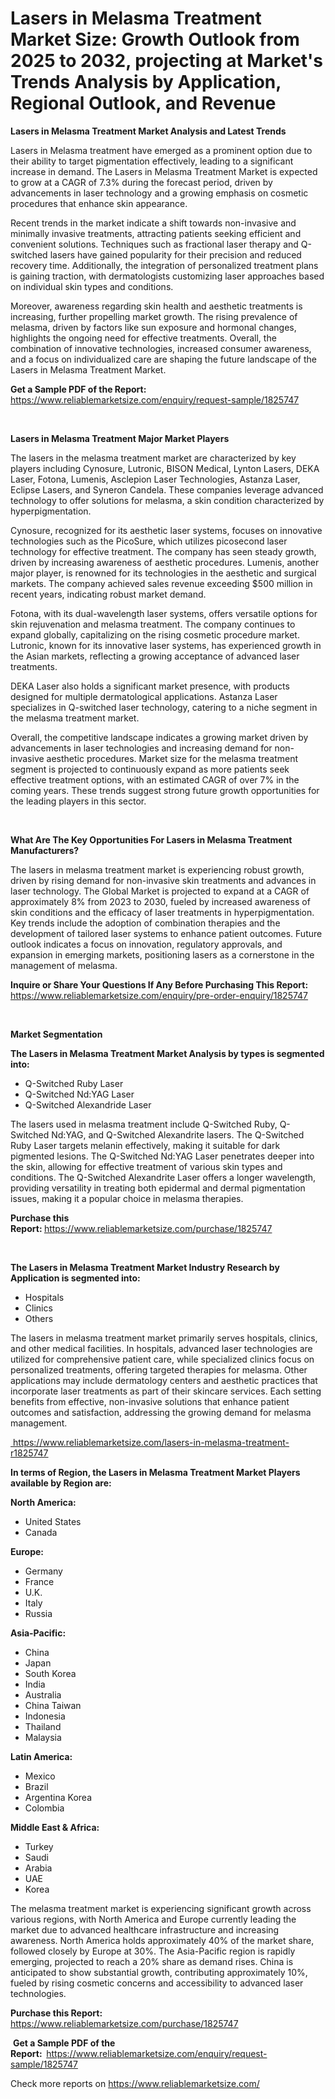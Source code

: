 <p><h1>Lasers in Melasma Treatment Market Size: Growth Outlook from 2025 to 2032, projecting at Market's Trends Analysis by Application, Regional Outlook, and Revenue</h1></p><p><strong>Lasers in Melasma Treatment Market Analysis and Latest Trends</strong></p>
<p><p>Lasers in Melasma treatment have emerged as a prominent option due to their ability to target pigmentation effectively, leading to a significant increase in demand. The Lasers in Melasma Treatment Market is expected to grow at a CAGR of 7.3% during the forecast period, driven by advancements in laser technology and a growing emphasis on cosmetic procedures that enhance skin appearance.</p><p>Recent trends in the market indicate a shift towards non-invasive and minimally invasive treatments, attracting patients seeking efficient and convenient solutions. Techniques such as fractional laser therapy and Q-switched lasers have gained popularity for their precision and reduced recovery time. Additionally, the integration of personalized treatment plans is gaining traction, with dermatologists customizing laser approaches based on individual skin types and conditions.</p><p>Moreover, awareness regarding skin health and aesthetic treatments is increasing, further propelling market growth. The rising prevalence of melasma, driven by factors like sun exposure and hormonal changes, highlights the ongoing need for effective treatments. Overall, the combination of innovative technologies, increased consumer awareness, and a focus on individualized care are shaping the future landscape of the Lasers in Melasma Treatment Market.</p></p>
<p><strong>Get a Sample PDF of the Report:&nbsp;</strong> <a href="https://www.reliablemarketsize.com/enquiry/request-sample/1825747?utm_campaign=2003&utm_medium=2&utm_source=Github&utm_content=ia&utm_term=05032025&utm_id=lasers-in-melasma-treatment">https://www.reliablemarketsize.com/enquiry/request-sample/1825747</a></p>
<p>&nbsp;</p>
<p><strong>Lasers in Melasma Treatment Major Market Players</strong></p>
<p><p>The lasers in the melasma treatment market are characterized by key players including Cynosure, Lutronic, BISON Medical, Lynton Lasers, DEKA Laser, Fotona, Lumenis, Asclepion Laser Technologies, Astanza Laser, Eclipse Lasers, and Syneron Candela. These companies leverage advanced technology to offer solutions for melasma, a skin condition characterized by hyperpigmentation.</p><p>Cynosure, recognized for its aesthetic laser systems, focuses on innovative technologies such as the PicoSure, which utilizes picosecond laser technology for effective treatment. The company has seen steady growth, driven by increasing awareness of aesthetic procedures. Lumenis, another major player, is renowned for its technologies in the aesthetic and surgical markets. The company achieved sales revenue exceeding $500 million in recent years, indicating robust market demand.</p><p>Fotona, with its dual-wavelength laser systems, offers versatile options for skin rejuvenation and melasma treatment. The company continues to expand globally, capitalizing on the rising cosmetic procedure market. Lutronic, known for its innovative laser systems, has experienced growth in the Asian markets, reflecting a growing acceptance of advanced laser treatments.</p><p>DEKA Laser also holds a significant market presence, with products designed for multiple dermatological applications. Astanza Laser specializes in Q-switched laser technology, catering to a niche segment in the melasma treatment market.</p><p>Overall, the competitive landscape indicates a growing market driven by advancements in laser technologies and increasing demand for non-invasive aesthetic procedures. Market size for the melasma treatment segment is projected to continuously expand as more patients seek effective treatment options, with an estimated CAGR of over 7% in the coming years. These trends suggest strong future growth opportunities for the leading players in this sector.</p></p>
<p>&nbsp;</p>
<p><strong>What Are The Key Opportunities For Lasers in Melasma Treatment Manufacturers?</strong></p>
<p><p>The lasers in melasma treatment market is experiencing robust growth, driven by rising demand for non-invasive skin treatments and advances in laser technology. The Global Market is projected to expand at a CAGR of approximately 8% from 2023 to 2030, fueled by increased awareness of skin conditions and the efficacy of laser treatments in hyperpigmentation. Key trends include the adoption of combination therapies and the development of tailored laser systems to enhance patient outcomes. Future outlook indicates a focus on innovation, regulatory approvals, and expansion in emerging markets, positioning lasers as a cornerstone in the management of melasma.</p></p>
<p><strong>Inquire or Share Your Questions If Any Before Purchasing This Report:</strong> <a href="https://www.reliablemarketsize.com/enquiry/pre-order-enquiry/1825747?utm_campaign=2003&utm_medium=2&utm_source=Github&utm_content=ia&utm_term=05032025&utm_id=lasers-in-melasma-treatment">https://www.reliablemarketsize.com/enquiry/pre-order-enquiry/1825747</a></p>
<p>&nbsp;</p>
<p><strong>Market Segmentation</strong></p>
<p><strong>The Lasers in Melasma Treatment Market Analysis by types is segmented into:</strong></p>
<p><ul><li>Q-Switched Ruby Laser</li><li>Q-Switched Nd:YAG Laser</li><li>Q-Switched Alexandride Laser</li></ul></p>
<p><p>The lasers used in melasma treatment include Q-Switched Ruby, Q-Switched Nd:YAG, and Q-Switched Alexandrite lasers. The Q-Switched Ruby Laser targets melanin effectively, making it suitable for dark pigmented lesions. The Q-Switched Nd:YAG Laser penetrates deeper into the skin, allowing for effective treatment of various skin types and conditions. The Q-Switched Alexandrite Laser offers a longer wavelength, providing versatility in treating both epidermal and dermal pigmentation issues, making it a popular choice in melasma therapies.</p></p>
<p><strong>Purchase this Report:&nbsp;</strong><a href="https://www.reliablemarketsize.com/purchase/1825747?utm_campaign=2003&utm_medium=2&utm_source=Github&utm_content=ia&utm_term=05032025&utm_id=lasers-in-melasma-treatment">https://www.reliablemarketsize.com/purchase/1825747</a></p>
<p>&nbsp;</p>
<p><strong>The Lasers in Melasma Treatment Market Industry Research by Application is segmented into:</strong></p>
<p><ul><li>Hospitals</li><li>Clinics</li><li>Others</li></ul></p>
<p><p>The lasers in melasma treatment market primarily serves hospitals, clinics, and other medical facilities. In hospitals, advanced laser technologies are utilized for comprehensive patient care, while specialized clinics focus on personalized treatments, offering targeted therapies for melasma. Other applications may include dermatology centers and aesthetic practices that incorporate laser treatments as part of their skincare services. Each setting benefits from effective, non-invasive solutions that enhance patient outcomes and satisfaction, addressing the growing demand for melasma management.</p></p>
<p><a href="https://www.reliablemarketsize.com/lasers-in-melasma-treatment-r1825747?utm_campaign=2003&utm_medium=2&utm_source=Github&utm_content=ia&utm_term=05032025&utm_id=lasers-in-melasma-treatment">&nbsp;https://www.reliablemarketsize.com/lasers-in-melasma-treatment-r1825747</a></p>
<p><strong>In terms of Region, the Lasers in Melasma Treatment Market Players available by Region are:</strong></p>
<p>
    <p> <strong> North America: </strong>
        <ul>
            <li>United States</li>
            <li>Canada</li>
        </ul>
        </p> 
    <p> <strong> Europe: </strong>
        <ul>
            <li>Germany</li>
            <li>France</li>
            <li>U.K.</li>
            <li>Italy</li>
            <li>Russia</li>
        </ul>
        </p> 
    <p> <strong> Asia-Pacific: </strong>
        <ul>
            <li>China</li>
            <li>Japan</li>
            <li>South Korea</li>
            <li>India</li>
            <li>Australia</li>
            <li>China Taiwan</li>
            <li>Indonesia</li>
            <li>Thailand</li>
            <li>Malaysia</li>
        </ul>
        </p> 
    <p> <strong> Latin America: </strong>
        <ul>
            <li>Mexico</li>
            <li>Brazil</li>
            <li>Argentina Korea</li>
            <li>Colombia</li>
        </ul>
        </p> 
    <p> <strong> Middle East & Africa: </strong>
        <ul>
            <li>Turkey</li>
            <li>Saudi</li>
            <li>Arabia</li>
            <li>UAE</li>
            <li>Korea</li>
        </ul>
    </p>
    </p>
<p><p>The melasma treatment market is experiencing significant growth across various regions, with North America and Europe currently leading the market due to advanced healthcare infrastructure and increasing awareness. North America holds approximately 40% of the market share, followed closely by Europe at 30%. The Asia-Pacific region is rapidly emerging, projected to reach a 20% share as demand rises. China is anticipated to show substantial growth, contributing approximately 10%, fueled by rising cosmetic concerns and accessibility to advanced laser technologies.</p></p>
<p><strong>Purchase this Report: </strong><a href="https://www.reliablemarketsize.com/purchase/1825747?utm_campaign=2003&utm_medium=2&utm_source=Github&utm_content=ia&utm_term=05032025&utm_id=lasers-in-melasma-treatment">https://www.reliablemarketsize.com/purchase/1825747</a></p>
<p>&nbsp;<strong>Get a Sample PDF of the Report:&nbsp;&nbsp;</strong><a href="https://www.reliablemarketsize.com/enquiry/request-sample/1825747?utm_campaign=2003&utm_medium=2&utm_source=Github&utm_content=ia&utm_term=05032025&utm_id=lasers-in-melasma-treatment">https://www.reliablemarketsize.com/enquiry/request-sample/1825747</a></p>
<p><strong></strong></p>
<p>Check more reports on <a href="https://www.reliablemarketsize.com/?utm_campaign=2003&utm_medium=2&utm_source=Github&utm_content=ia&utm_term=05032025&utm_id=lasers-in-melasma-treatment">https://www.reliablemarketsize.com/</a></p>